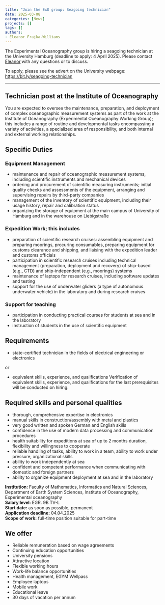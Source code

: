```yaml
---
title: "Join the ExO group: Seagoing technician"
date: 2025-03-08
categories: [News]
projects: []
tags: []
authors:
- Eleanor Frajka-Williams
---
```


The Experimental Oceanography group is hiring a seagoing technician at the University Hamburg (deadline to apply: 4 April 2025).  Please contact <a href="mailto:eleanor.frajka@uni-hamburg.de">Eleanor</a> with any questions or to discuss.  

To apply, please see the advert on the University webpage: <a href="https://www.uni-hamburg.de/en/stellenangebote/ausschreibung.html?jobID=c20451490b77be4c5beaf62530398b95b2e20054">https://bit.ly/seagoing-technician</a>



<hr/>

## Technician post at the Institute of Oceanography

You are expected to oversee the maintenance, preparation, and deployment of complex oceanographic measurement systems as part of the work at the Institute of Oceanography (Experimental Oceanography Working Group); this includes a range of routine and developmental tasks encompassing a variety of activities, a specialized area of responsibility, and both internal and external working relationships.


## Specific Duties

### Equipment Management

- maintenance and repair of oceanographic measurement systems, including scientific instruments and mechanical devices
- ordering and procurement of scientific measuring instruments; initial quality checks and assessments of the equipment, arranging and supervising repairs by third-party companies
- management of the inventory of scientific equipment, including their usage history, repair and calibration status
- organizing the storage of equipment at the main campus of University of Hamburg and in the warehouse on Liebigstraße

### Expedition Work; this includes

- preparation of scientific research cruises: assembling equipment and preparing moorings, procuring consumables, preparing equipment for customs clearance and shipping, and liaising with the expedition leader and customs officials
- participation in scientific research cruises including technical management (preparation, deployment and recovery) of ship-based (e.g., CTD) and ship-independent (e.g., moorings) systems
- maintenance of laptops for research cruises, including software updates and testing
- support for the use of underwater gliders (a type of autonomous underwater vehicle) in the laboratory and during research cruises

### Support for teaching

- participation in conducting practical courses for students at sea and in the laboratory
- instruction of students in the use of scientific equipment

## Requirements

- state-certified technician in the fields of electrical engineering or electronics

or

- equivalent skills, experience, and qualifications
Verification of equivalent skills, experience, and qualifications for the last prerequisites will be conducted on hiring.

## Required skills and personal qualities

- thorough, comprehensive expertise in electronics
- manual skills in construction/assembly with metal and plastics
- very good written and spoken German and English skills
- confidence in the use of modern data processing and communication procedures
- health suitability for expeditions at sea of up to 2 months duration, flexibility and willingness to cooperate
- reliable handling of tasks, ability to work in a team, ability to work under pressure, organizational skills
- ability to work independently at sea
- confident and competent performance when communicating with domestic and foreign partners
- ability to organize equipment deployment at sea and in the laboratory

**Institution:** Faculty of Mathematics, Informatics and Natural Sciences, Department of Earth System Sciences, Institute of Oceanography, Experimental oceanography<br/>
**Salary level:** EGR. 9B TV-L</br>
**Start date:** as soon as possible, permanent</br>
**Application deadline:** 04.04.2025<br/>
**Scope of work:** full-time position suitable for part-time

## We offer

- Reliable remuneration based on wage agreements
- Continuing education opportunities
- University pensions
- Attractive location
- Flexible working hours
- Work-life balance opportunities
- Health management, EGYM Wellpass
- Employee laptops
- Mobile work
- Educational leave
- 30 days of vacation per annum